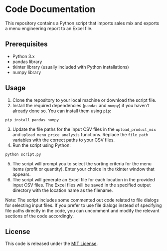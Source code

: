 # Code Documentation

This repository contains a Python script that imports sales mix and exports a menu engineering report to an Excel file.

## Prerequisites
- Python 3.x
- pandas library
- tkinter library (usually included with Python installations)
- numpy library

## Usage
1. Clone the repository to your local machine or download the script file.
2. Install the required dependencies (`pandas` and `numpy`) if you haven't already done so. You can install them using `pip`:

```
pip install pandas numpy
```

3. Update the file paths for the input CSV files in the `upload_product_mix` and `upload_menu_price_analysis` functions. Replace the `file_path` variables with the correct paths to your CSV files.
4. Run the script using Python:

```
python script.py
```

5. The script will prompt you to select the sorting criteria for the menu items (profit or quantity). Enter your choice in the tkinter window that appears.
6. The script will generate an Excel file for each location in the provided input CSV files. The Excel files will be saved in the specified output directory with the location name as the filename.

Note: The script includes some commented out code related to file dialogs for selecting input files. If you prefer to use file dialogs instead of specifying file paths directly in the code, you can uncomment and modify the relevant sections of the code accordingly.

## License
This code is released under the [MIT License](LICENSE).
